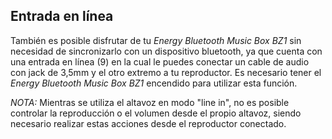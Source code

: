 ## Entrada en línea

También es posible disfrutar de tu *Energy Bluetooth Music Box BZ1* sin necesidad de sincronizarlo con un dispositivo bluetooth, ya que cuenta con una entrada en línea (9) en la cual le puedes conectar un cable de audio con jack de 3,5mm y el otro extremo a tu reproductor.
Es necesario tener el *Energy Bluetooth Music Box BZ1* encendido para utilizar esta función. 

*NOTA:* Mientras se utiliza el altavoz en modo "line in", no es posible controlar la reproducción o el volumen desde el propio altavoz, siendo necesario realizar estas acciones desde el reproductor conectado.
